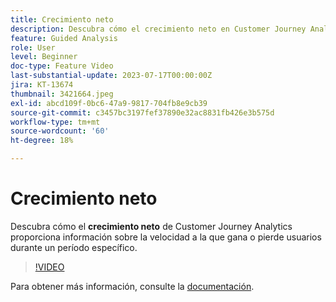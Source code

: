```yaml
---
title: Crecimiento neto
description: Descubra cómo el crecimiento neto en Customer Journey Analytics proporciona perspectivas sobre la velocidad a la que gana o pierde usuarios durante un período específico.
feature: Guided Analysis
role: User
level: Beginner
doc-type: Feature Video
last-substantial-update: 2023-07-17T00:00:00Z
jira: KT-13674
thumbnail: 3421664.jpeg
exl-id: abcd109f-0bc6-47a9-9817-704fb8e9cb39
source-git-commit: c3457bc3197fef37890e32ac8831fb426e3b575d
workflow-type: tm+mt
source-wordcount: '60'
ht-degree: 18%

---
```


# Crecimiento neto

Descubra cómo el **crecimiento neto** de Customer Journey Analytics proporciona información sobre la velocidad a la que gana o pierde usuarios durante un período específico.

>[!VIDEO](https://video.tv.adobe.com/v/3421664/?learn=on)

Para obtener más información, consulte la [documentación](https://experienceleague.adobe.com/docs/analytics-platform/using/guided-analysis/user-growth/net-growth.html?lang=es).

